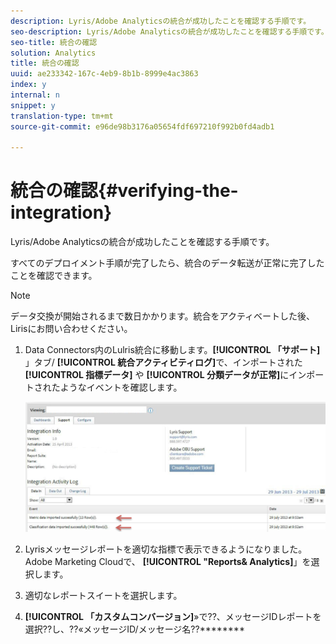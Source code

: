 ```yaml
---
description: Lyris/Adobe Analyticsの統合が成功したことを確認する手順です。
seo-description: Lyris/Adobe Analyticsの統合が成功したことを確認する手順です。
seo-title: 統合の確認
solution: Analytics
title: 統合の確認
uuid: ae233342-167c-4eb9-8b1b-8999e4ac3863
index: y
internal: n
snippet: y
translation-type: tm+mt
source-git-commit: e96de98b3176a05654fdf697210f992b0fd4adb1

---
```



# 統合の確認{#verifying-the-integration}

Lyris/Adobe Analyticsの統合が成功したことを確認する手順です。

すべてのデプロイメント手順が完了したら、統合のデータ転送が正常に完了したことを確認できます。

>[!NOTE]
>
>データ交換が開始されるまで数日かかります。統合をアクティベートした後、Lirisにお問い合わせください。

1. Data Connectors内のLulris統合に移動します。**[!UICONTROL 「サポート]** 」タブ/ **[!UICONTROL 統合アクティビティログ]**&#x200B;で、インポートされた **[!UICONTROL 指標データ]** や **[!UICONTROL 分類データが正常]**&#x200B;にインポートされたようなイベントを確認します。

   ![](assets/integration_info.png)

1. Lyrisメッセージレポートを適切な指標で表示できるようになりました。Adobe Marketing Cloudで、 **[!UICONTROL "Reports&amp; Analytics]**」を選択します。
1. 適切なレポートスイートを選択します。
1. **[!UICONTROL 「カスタムコンバージョン]**»で??、メッセージIDレポートを選択??し、??«メッセージID/メッセージ名??********
